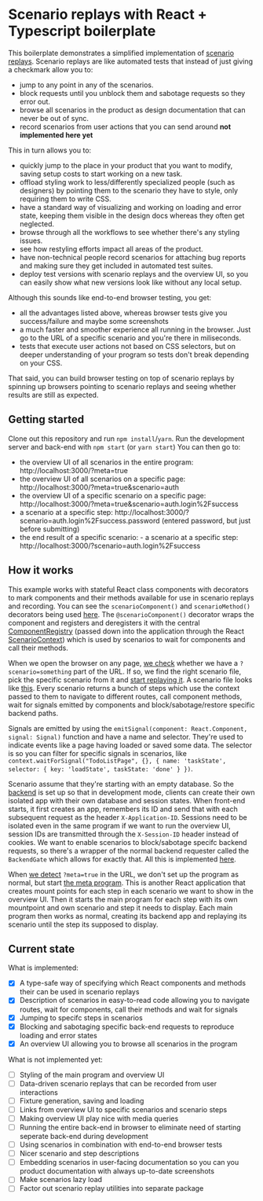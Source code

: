 # Scenario replays with React + Typescript boilerplate

This boilerplate demonstrates a simplified implementation of [scenario replays](https://www.vdenboer.com/blog/scenario-replays). Scenario replays are like automated tests that instead of just giving a checkmark allow you to:

- jump to any point in any of the scenarios.
- block requests until you unblock them and sabotage requests so they error out.
- browse all scenarios in the product as design documentation that can never be out of sync.
- record scenarios from user actions that you can send around **not implemented here yet**

This in turn allows you to:

- quickly jump to the place in your product that you want to modify, saving setup costs to start working on a new task.
- offload styling work to less/differently specialized people (such as designers) by pointing them to the scenario they have to style, only requiring them to write CSS.
- have a standard way of visualizing and working on loading and error state, keeping them visible in the design docs whereas they often get neglected.
- browse through all the workflows to see whether there's any styling issues.
- see how restyling efforts impact all areas of the product.
- have non-technical people record scenarios for attaching bug reports and making sure they get included in automated test suites.
- deploy test versions with scenario replays and the overview UI, so you can easily show what new versions look like without any local setup.

Although this sounds like end-to-end browser testing, you get:

- all the advantages listed above, whereas browser tests give you success/failure and maybe some screenshots
- a much faster and smoother experience all running in the browser. Just go to the URL of a specific scenario and you're there in miliseconds.
- tests that execute user actions not based on CSS selectors, but on deeper understanding of your program so tests don't break depending on your CSS.

That said, you can build browser testing on top of scenario replays by spinning up browsers pointing to scenario replays and seeing whether results are still as expected.

## Getting started

Clone out this repository and run `npm install`/`yarn`. Run the development server and back-end with `npm start` (or `yarn start`) You can then go to:

- the overview UI of all scenarios in the entire program: http://localhost:3000/?meta=true
- the overview UI of all scenarios on a specific page: http://localhost:3000/?meta=true&scenario=auth
- the overview UI of a specific scenario on a specific page: http://localhost:3000/?meta=true&scenario=auth.login%2Fsuccess
- a scenario at a specific step: http://localhost:3000/?scenario=auth.login%2Fsuccess.password (entered password, but just before submitting)
- the end result of a specific scenario: - a scenario at a specific step: http://localhost:3000/?scenario=auth.login%2Fsuccess

## How it works

This example works with stateful React class components with decorators to mark components and their methods available for use in scenario replays and recording. You can see the `scenarioComponent()` and `scenarioMethod()` decorators being used [here](./src/features/auth/pages/auth.tsx). The `@scenarioComponent()` decorator wraps the component and registers and deregisters it with the central [ComponentRegistry](./src/features/scenario-replays/component-registry.ts) (passed down into the application through the React [ScenarioContext](./src/features/scenario-replays/react-context.tsx)) which is used by scenarios to wait for components and call their methods.

When we open the browser on any page, [we check](./src/setup/main.tsx) whether we have a `?scenario=something` part of the URL. If so, we find the right scenario file, pick the specific scenario from it and [start replaying it](./src/features/scenario-replays/replay.ts). A scenario file looks like [this](./src/scenarios/auth.ts). Every scenario returns a bunch of steps which use the context passed to them to navigate to different routes, call component methods, wait for signals emitted by components and block/sabotage/restore specific backend paths.

Signals are emitted by using the `emitSignal(component: React.Component, signal: Signal)` function and have a name and selector. They're used to indicate events like a page having loaded or saved some data. The selector is so you can filter for specific signals in scenarios, like `context.waitForSignal("TodoListPage", {}, { name: 'taskState', selector: { key: 'loadState', taskState: 'done' } })`.

Scenario assume that they're starting with an empty database. So the [backend](./backend/main.ts) is set up so that in development mode, clients can create their own isolated app with their own database and session states. When front-end starts, it first creates an app, remembers its ID and send that with each subsequent request as the header `X-Application-ID`. Sessions need to be isolated even in the same program if we want to run the overview UI, session IDs are transmitted through the `X-Session-ID` header instead of cookies. We want to enable scenarios to block/sabotage specifc backend requests, so there's a wrapper of the normal backend requester called the `BackendGate` which allows for exactly that. All this is implemented [here](./src/backend.ts).

When [we detect](./src/main.ts) `?meta=true` in the URL, we don't set up the program as normal, but start [the meta program](./src/setup/meta.tsx). This is another React application that creates mount points for each step in each scenario we want to show in the overview UI. Then it starts the main program for each step with its own mountpoint and own scenario and step it needs to display. Each main program then works as normal, creating its backend app and replaying its scenario until the step its supposed to display.

## Current state

What is implemented:

- [x] A type-safe way of specifying which React components and methods their can be used in scenario replays
- [x] Description of scenarios in easy-to-read code allowing you to navigate routes, wait for components, call their methods and wait for signals
- [x] Jumping to specifc steps in scenarios
- [x] Blocking and sabotaging specific back-end requests to reproduce loading and error states
- [x] An overview UI allowing you to browse all scenarios in the program

What is not implemented yet:

- [ ] Styling of the main program and overview UI
- [ ] Data-driven scenario replays that can be recorded from user interactions
- [ ] Fixture generation, saving and loading
- [ ] Links from overview UI to specific scenarios and scenario steps
- [ ] Making overview UI play nice with media queries
- [ ] Running the entire back-end in browser to eliminate need of starting seperate back-end during development
- [ ] Using scenarios in combination with end-to-end browser tests
- [ ] Nicer scenario and step descriptions
- [ ] Embedding scenarios in user-facing documentation so you can you product documentation with always up-to-date screenshots
- [ ] Make scenarios lazy load
- [ ] Factor out scenario replay utilities into separate package
